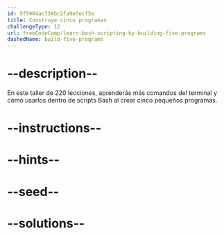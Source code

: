 ```yaml
---
id: 5f5904ac738bc2fa9efecf5a
title: Construye cinco programas
challengeType: 12
url: freeCodeCamp/learn-bash-scripting-by-building-five-programs
dashedName: build-five-programs
---
```


# --description--

En este taller de 220 lecciones, aprenderás más comandos del terminal y cómo usarlos dentro de scripts Bash al crear cinco pequeños programas.

# --instructions--

# --hints--

# --seed--

# --solutions--
